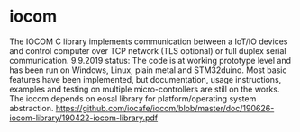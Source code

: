 # iocom
The IOCOM C library implements communication between a IoT/IO devices and control computer over TCP network (TLS optional) or full duplex serial communication.
9.9.2019 status: The code is at working prototype level and has been run on Windows, Linux, plain metal and STM32duino. Most basic features have been implemented, but documentation, usage instructions, examples and testing on multiple micro-controllers are still on the works. The iocom depends on eosal library for platform/operating system abstraction.
https://github.com/iocafe/iocom/blob/master/doc/190626-iocom-library/190422-iocom-library.pdf
